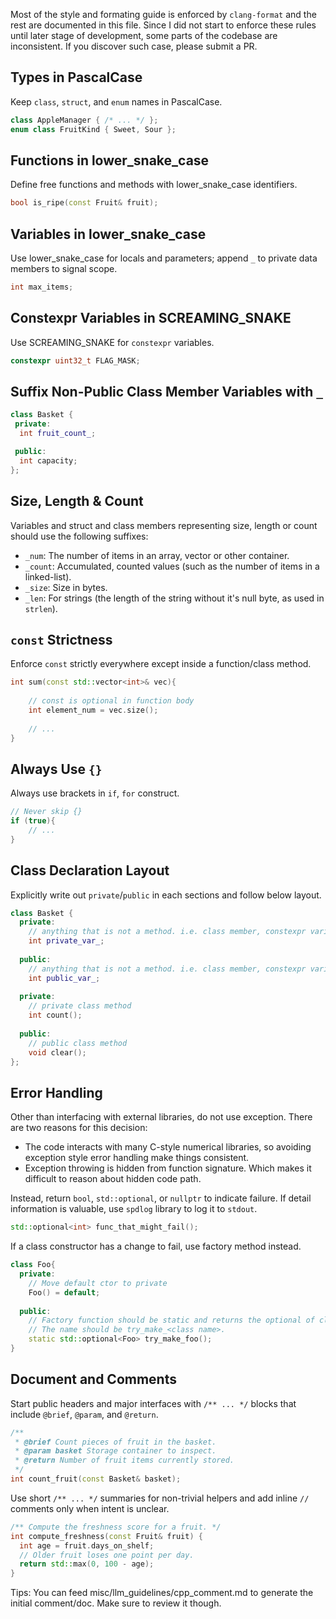 Most of the style and formating guide is enforced by `clang-format` and the rest are documented in this file. Since I did not start to enforce these rules until later stage of development, some parts of the codebase are inconsistent. If you discover such case, please submit a PR.

## Types in PascalCase

Keep `class`, `struct`, and `enum` names in PascalCase.

```cpp
class AppleManager { /* ... */ };
enum class FruitKind { Sweet, Sour };
```

## Functions in lower_snake_case

Define free functions and methods with lower_snake_case identifiers.

```cpp
bool is_ripe(const Fruit& fruit);
```

## Variables in lower_snake_case

Use lower_snake_case for locals and parameters; append `_` to private data members to signal scope.

```cpp
int max_items;
```

## Constexpr Variables in SCREAMING_SNAKE

Use SCREAMING_SNAKE for `constexpr` variables.

```cpp
constexpr uint32_t FLAG_MASK;
```

## Suffix Non-Public Class Member Variables with `_`

```cpp
class Basket {
 private:
  int fruit_count_;

 public:
  int capacity;
};
```

## Size, Length & Count

Variables and struct and class members representing size, length or count should use the following suffixes:

- `_num`: The number of items in an array, vector or other container.
- `_count`: Accumulated, counted values (such as the number of items in a linked-list).
- `_size`: Size in bytes.
- `_len`: For strings (the length of the string without it's null byte, as used in `strlen`).

## `const` Strictness

Enforce `const` strictly everywhere except inside a function/class method.

```c++ 
int sum(const std::vector<int>& vec){
    
    // const is optional in function body
    int element_num = vec.size();
    
    // ...
}
```

## Always Use `{}`

Always use brackets in `if`, `for` construct.

```c++
// Never skip {}
if (true){
    // ...
}
```

## Class Declaration Layout

Explicitly write out `private`/`public` in each sections and follow below layout. 

```c++
class Basket {
  private:
    // anything that is not a method. i.e. class member, constexpr variable, using alias
    int private_var_;
  
  public:
    // anything that is not a method. i.e. class member, constexpr variable, using alias
    int public_var_;
    
  private:
    // private class method
    int count();
    
  public:
    // public class method
    void clear();
};
```



## Error Handling

Other than interfacing with external libraries, do not use exception. There are two reasons for this decision:

- The code interacts with many C-style numerical libraries, so avoiding exception style error handling make things consistent.
- Exception throwing is hidden from function signature. Which makes it difficult to reason about hidden code path.

Instead, return `bool`, `std::optional`, or `nullptr` to indicate failure. If detail information is valuable, use `spdlog` library to log it to `stdout`.  

```c++
std::optional<int> func_that_might_fail(); 
```

If a class constructor has a change to fail, use factory method instead.

```c++
class Foo{
  private:
  	// Move default ctor to private
    Foo() = default;
  
  public:
    // Factory function should be static and returns the optional of class type.
    // The name should be try_make_<class name>.
    static std::optional<Foo> try_make_foo();
}
```

## Document and Comments

Start public headers and major interfaces with `/** ... */` blocks that include `@brief`, `@param`, and `@return`.

```cpp
/**
 * @brief Count pieces of fruit in the basket.
 * @param basket Storage container to inspect.
 * @return Number of fruit items currently stored.
 */
int count_fruit(const Basket& basket);
```

Use short `/** ... */` summaries for non-trivial helpers and add inline `//` comments only when intent is unclear.

```cpp
/** Compute the freshness score for a fruit. */
int compute_freshness(const Fruit& fruit) {
  int age = fruit.days_on_shelf;
  // Older fruit loses one point per day.
  return std::max(0, 100 - age);
}
```

Tips: You can feed misc/llm_guidelines/cpp_comment.md to generate the initial comment/doc. Make sure to review it though.

